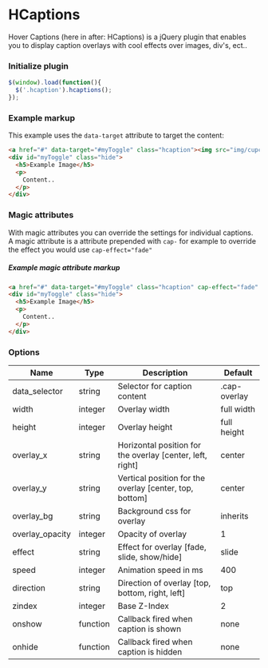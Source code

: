 HCaptions
=========

Hover Captions (here in after: HCaptions) is a jQuery plugin that enables you to display caption overlays with cool effects over images, div's, ect..

### Initialize plugin
```js
$(window).load(function(){
  $('.hcaption').hcaptions();
});
```
### Example markup

This example uses the `data-target` attribute to target the content:
```html
<a href="#" data-target="#myToggle" class="hcaption"><img src="img/cupcakes.png"></a>
<div id="myToggle" class="hide">
  <h5>Example Image</h5>
  <p>
    Content..
  </p>
</div>
```

### Magic attributes
With magic attributes you can override the settings for individual captions.
A magic attribute is a attribute prepended with `cap-` for example to override the effect you would use `cap-effect="fade"`


##### Example magic attribute markup
```html
<a href="#" data-target="#myToggle" class="hcaption" cap-effect="fade" cap-height="200"><img src="img/cupcakes.png"></a>
<div id="myToggle" class="hide">
  <h5>Example Image</h5>
  <p>
    Content..
  </p>
</div>
```


### Options

| Name          | Type  | Description  | Default |
| ------------- | ----- | ------------ | ------- |
| data_selector | string | Selector for caption content | .cap-overlay |
| width | integer | Overlay width | full width |
| height | integer | Overlay height | full height |
| overlay_x | string | Horizontal position for the overlay [center, left, right] | center |
| overlay_y | string | Vertical position for the overlay [center, top, bottom] | center |
| overlay_bg | string | Background css for overlay | inherits |
| overlay_opacity | integer | Opacity of overlay | 1 |
| effect | string | Effect for overlay [fade, slide, show/hide] | slide |
| speed | integer | Animation speed in ms | 400 |
| direction | string | Direction of overlay [top, bottom, right, left] | top |
| zindex | integer | Base Z-Index | 2 |
| onshow | function | Callback fired when caption is shown | none |
| onhide | function | Callback fired when caption is hidden | none |
